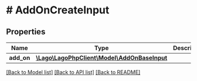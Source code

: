 # # AddOnCreateInput

## Properties

Name | Type | Description | Notes
------------ | ------------- | ------------- | -------------
**add_on** | [**\Lago\LagoPhpClient\Model\AddOnBaseInput**](AddOnBaseInput.md) |  |

[[Back to Model list]](../../README.md#models) [[Back to API list]](../../README.md#endpoints) [[Back to README]](../../README.md)
